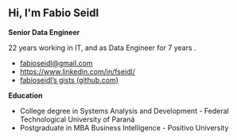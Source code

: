## Hi, I'm Fabio Seidl
**Senior Data Engineer**

22 years working in IT, and as Data Engineer for 7 years .
- fabioseidl@gmail.com
- https://www.linkedin.com/in/fseidl/
- [fabioseidl’s gists (github.com)](https://gist.github.com/fabioseidl)

**Education**
- College degree in Systems Analysis and Development - Federal Technological University of Paraná
- Postgraduate in MBA Business Intelligence - Positivo University
